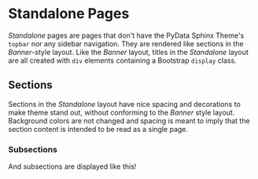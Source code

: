 # Standalone Pages

*Standalone* pages are pages that don't have the PyData Sphinx Theme's `topbar`
nor any sidebar navigation.  They are rendered like sections in the *Banner*-style
layout.  Like the *Banner* layout, titles in the *Standalone* layout are all
created with `div` elements containing a Bootstrap `display` class.

## Sections

Sections in the *Standalone* layout have nice spacing and decorations to make theme
stand out, without conforming to the *Banner* style layout.  Background colors are
not changed and spacing is meant to imply that the section content is intended to be
read as a single page.

### Subsections

And subsections are displayed like this!
